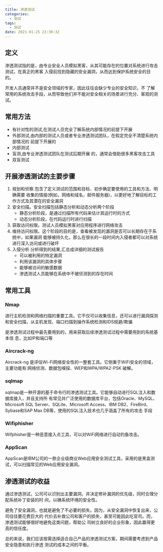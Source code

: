 ```yaml
---
title: 渗透测试
categories:
  - 测试
tags:
  - 测试
date: 2021-01-25 23:30:32
---
```


## 定义

渗透测试指的是，由专业安全人员模拟黑客，从其可能存在的位置对系统进行攻击测试，在真正的黑客 入侵前找到隐藏的安全漏洞，从而达到保护系统安全的目的。

开发人员通常并不是安全领域的专家，因此往往会缺少专业的安全知识，不 了解常用的系统攻击手段，从而导致他们并不能对安全相关的场景进行充分、客观的测试。

## 常用方法

- 有针对性的测试,在测试人员完全了解系统内部情况的前提下开展
- 外部测试,由内部的测试人员或者专业渗透测试团队，在假定完全不清楚系统内部情况的 前提下开展的
- 内部测试
- 盲测,由专业渗透测试团队在测试后期开展 的，通常会借助很多黑客攻击工具
- 双盲测试
<!--more-->

## 开展渗透测试的主要步骤

1. 规划和侦察.包含了定义测试的范围和目标、初步确定要使用的工具和方法、明确需要 收集的情报(例如，网络和域名，邮件服务器)，以更好地了解目标的工作方式及其潜在的安全漏洞
2. 安全扫描。安全扫描包括静态分析和动态分析两个阶段
   - 静态分析阶段，是通过扫描所有代码来估计其运行时的方式
   - 动态分析阶段，在代码运行时进行扫描
3. 获取访问权限。测试人员模拟黑客对应用程序进行网络攻击
4. 维持访问权限。这个阶段的目的是，查看被发现的漏洞是否可以长期存在于系统中，如果漏洞 能够被持久化，那么在很长的一段时间内入侵者都可以对系统进行深入访问或进行破坏
5. 入侵分析.分析得到的结果,汇总成详细的测试报告
   - 可以被利用的特定漏洞
   - 利用该漏洞的具体步骤
   - 能够被访问的敏感数据
   - 渗透测试人员能够在系统中不被侦测到的存在时间

## 常用工具

### Nmap

进行主机检测和网络扫描的重要工具。它不仅可以收集信息，还可以进行漏洞探测和安全扫描，从主机发现、端口扫描到操作系统检测和IDS规避/欺骗

是渗透测试过程中最先要用到的，用来获取后续渗透测试过程中需要用到的系统基本信 息，比如IP和端口等

### Aircrack-ng

Aircrack-ng 是评估Wi-Fi网络安全性的一整套工具。它侧重于WiFi安全的领域，主要功能有:网络侦测、数据包嗅探、WEP和WPA/WPA2-PSK 破解。

### sqlmap

sqlmap是一种开源的基于命令行的渗透测试工具。它能够自动进行SQL注入和数据库接入，并且支持所 有常见并广泛使用的数据库平台，包括Oracle、MySQL、Microsoft SQL Server、SQLite、Microsoft Access、IBM DB2、FireBird、Sybase和SAP Max DB等，使用的SQL注入技术也几乎涵盖了所有的攻击 手段

### Wifiphisher

Wifphisher是一种恶意接入点工具，可以对WiFi网络进行自动钓鱼攻击。

### AppScan

AppScan是IBM公司的一款企业级商业Web应用安全测试工具，采用的是黑盒测试，可以扫描常见的Web应用安全漏洞。

## 渗透测试的收益

通过渗透测试，公司可以识别出主要漏洞，并决定修补漏洞的优先级，同时合理分配系统补丁安装的时 间，以确系统环境的安全性。

避免了安全漏洞，也就是避免了不必要的损失。因为，从安全漏洞中恢复出来，公司往往要花费巨大的 代价去补救公司和客户的损失，甚至可能因此吃官司。而，渗透测试能够很好地避免这类问题，帮助公 司树立良好的企业形象，因此赢得更高的信任度。

总的来说，我们应该按需选择适合自己产品的渗透测试方案，期间需要考虑到产品安全隐患和执行渗透 测试的成本之间的平衡。
